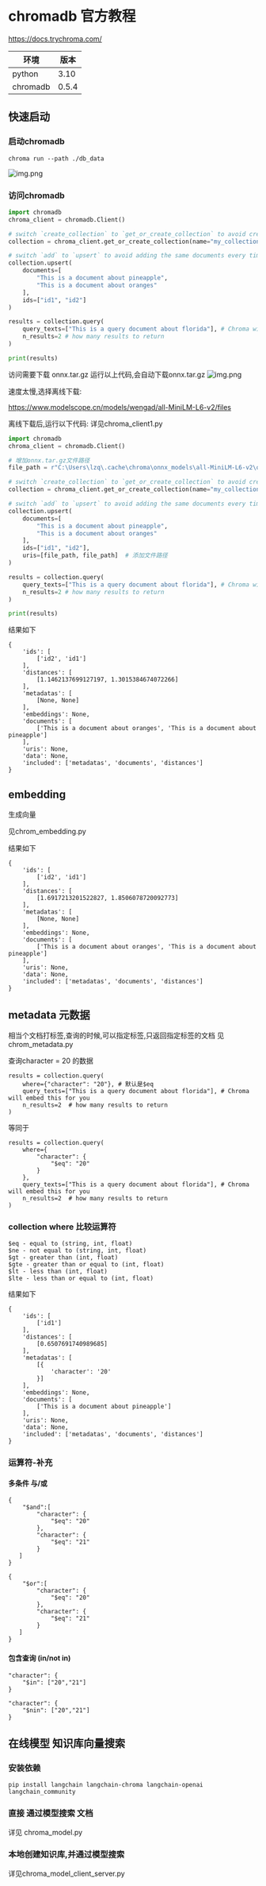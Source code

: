 
# chromadb 官方教程 

https://docs.trychroma.com/ 

| 环境        | 版本    |
|-----------|-------|
| python    | 3.10  |
| chromadb  | 0.5.4 |

## 快速启动

### 启动chromadb
```shell
chroma run --path ./db_data
```
![img.png](images/start.png)

### 访问chromadb
```python
import chromadb
chroma_client = chromadb.Client()

# switch `create_collection` to `get_or_create_collection` to avoid creating a new collection every time
collection = chroma_client.get_or_create_collection(name="my_collection")

# switch `add` to `upsert` to avoid adding the same documents every time
collection.upsert(
    documents=[
        "This is a document about pineapple",
        "This is a document about oranges"
    ],
    ids=["id1", "id2"]
)

results = collection.query(
    query_texts=["This is a query document about florida"], # Chroma will embed this for you
    n_results=2 # how many results to return
)

print(results)
```
访问需要下载 onnx.tar.gz
运行以上代码,会自动下载onnx.tar.gz
![img.png](images/img.png)

速度太慢,选择离线下载:

https://www.modelscope.cn/models/wengad/all-MiniLM-L6-v2/files

离线下载后,运行以下代码: 详见chroma_client1.py
```python
import chromadb
chroma_client = chromadb.Client()

# 增加onnx.tar.gz文件路径
file_path = r"C:\Users\lzq\.cache\chroma\onnx_models\all-MiniLM-L6-v2\onnx.tar.gz"

# switch `create_collection` to `get_or_create_collection` to avoid creating a new collection every time
collection = chroma_client.get_or_create_collection(name="my_collection")

# switch `add` to `upsert` to avoid adding the same documents every time
collection.upsert(
    documents=[
        "This is a document about pineapple",
        "This is a document about oranges"
    ],
    ids=["id1", "id2"],
    uris=[file_path, file_path]  # 添加文件路径
)

results = collection.query(
    query_texts=["This is a query document about florida"], # Chroma will embed this for you
    n_results=2 # how many results to return
)

print(results)
```

结果如下
```
{
	'ids': [
		['id2', 'id1']
	],
	'distances': [
		[1.1462137699127197, 1.3015384674072266]
	],
	'metadatas': [
		[None, None]
	],
	'embeddings': None,
	'documents': [
		['This is a document about oranges', 'This is a document about pineapple']
	],
	'uris': None,
	'data': None,
	'included': ['metadatas', 'documents', 'distances']
}
```

## embedding
生成向量

见chrom_embedding.py

结果如下
```
{
	'ids': [
		['id2', 'id1']
	],
	'distances': [
		[1.6917213201522827, 1.8506078720092773]
	],
	'metadatas': [
		[None, None]
	],
	'embeddings': None,
	'documents': [
		['This is a document about oranges', 'This is a document about pineapple']
	],
	'uris': None,
	'data': None,
	'included': ['metadatas', 'documents', 'distances']
}
```

## metadata 元数据
相当个文档打标签,查询的时候,可以指定标签,只返回指定标签的文档
见chrom_metadata.py

查询character = 20 的数据
```
results = collection.query(
    where={"character": "20"}, # 默认是$eq
    query_texts=["This is a query document about florida"], # Chroma will embed this for you
    n_results=2  # how many results to return
)
```
等同于
```
results = collection.query(
    where={
        "character": {
            "$eq": "20"
        }
    },
    query_texts=["This is a query document about florida"], # Chroma will embed this for you
    n_results=2  # how many results to return
)
```
### collection where 比较运算符
```
$eq - equal to (string, int, float) 
$ne - not equal to (string, int, float)
$gt - greater than (int, float)
$gte - greater than or equal to (int, float)
$lt - less than (int, float)
$lte - less than or equal to (int, float)
```

结果如下
```
{
	'ids': [
		['id1']
	],
	'distances': [
		[0.6507691740989685]
	],
	'metadatas': [
		[{
			'character': '20'
		}]
	],
	'embeddings': None,
	'documents': [
		['This is a document about pineapple']
	],
	'uris': None,
	'data': None,
	'included': ['metadatas', 'documents', 'distances']
}
```


### 运算符-补充
#### 多条件 与/或
```
{
    "$and":[
        "character": {
            "$eq": "20"
        },
        "character": {
            "$eq": "21"
        }
   ]
}
```
```
{
    "$or":[
        "character": {
            "$eq": "20"
        },
        "character": {
            "$eq": "21"
        }
   ]
}
```
#### 包含查询 (in/not in)
```
"character": {
    "$in": ["20","21"]
}
```
```
"character": {
    "$nin": ["20","21"]
}
```

## 在线模型 知识库向量搜索
### 安装依赖
```shell
pip install langchain langchain-chroma langchain-openai langchain_community
```

### 直接 通过模型搜索 文档
详见 chroma_model.py

### 本地创建知识库,并通过模型搜索

详见chroma_model_client_server.py
